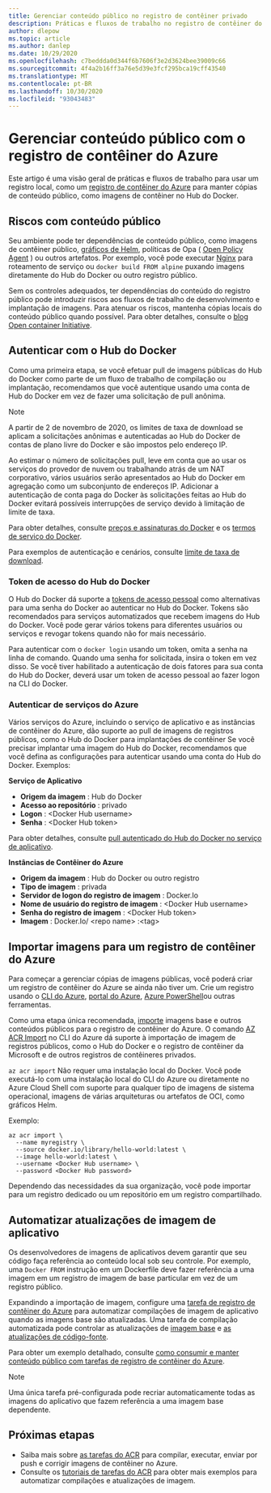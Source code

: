 ```yaml
---
title: Gerenciar conteúdo público no registro de contêiner privado
description: Práticas e fluxos de trabalho no registro de contêiner do Azure para gerenciar dependências em imagens públicas do Hub do Docker e de outros conteúdos públicos
author: dlepow
ms.topic: article
ms.author: danlep
ms.date: 10/29/2020
ms.openlocfilehash: c7beddda0d344f6b7606f3e2d3624bee39009c66
ms.sourcegitcommit: 4f4a2b16ff3a76e5d39e3fcf295bca19cff43540
ms.translationtype: MT
ms.contentlocale: pt-BR
ms.lasthandoff: 10/30/2020
ms.locfileid: "93043483"
---
```

# <a name="manage-public-content-with-azure-container-registry"></a>Gerenciar conteúdo público com o registro de contêiner do Azure

Este artigo é uma visão geral de práticas e fluxos de trabalho para usar um registro local, como um [registro de contêiner do Azure](container-registry-intro.md) para manter cópias de conteúdo público, como imagens de contêiner no Hub do Docker. 


## <a name="risks-with-public-content"></a>Riscos com conteúdo público

Seu ambiente pode ter dependências de conteúdo público, como imagens de contêiner público, [gráficos de Helm](https://helm.sh/), políticas de Opa ( [Open Policy Agent](https://www.openpolicyagent.org/) ) ou outros artefatos. Por exemplo, você pode executar [Nginx](https://hub.docker.com/_/nginx) para roteamento de serviço ou `docker build FROM alpine` puxando imagens diretamente do Hub do Docker ou outro registro público. 

Sem os controles adequados, ter dependências do conteúdo do registro público pode introduzir riscos aos fluxos de trabalho de desenvolvimento e implantação de imagens. Para atenuar os riscos, mantenha cópias locais do conteúdo público quando possível. Para obter detalhes, consulte o [blog Open container Initiative](https://opencontainers.org/posts/blog). 

## <a name="authenticate-with-docker-hub"></a>Autenticar com o Hub do Docker

Como uma primeira etapa, se você efetuar pull de imagens públicas do Hub do Docker como parte de um fluxo de trabalho de compilação ou implantação, recomendamos que você autentique usando uma conta de Hub do Docker em vez de fazer uma solicitação de pull anônima.

> [!NOTE]
> A partir de 2 de novembro de 2020, os limites de taxa de download se aplicam a solicitações anônimas e autenticadas ao Hub do Docker de contas de plano livre do Docker e são impostos pelo endereço IP. 
>
> Ao estimar o número de solicitações pull, leve em conta que ao usar os serviços do provedor de nuvem ou trabalhando atrás de um NAT corporativo, vários usuários serão apresentados ao Hub do Docker em agregação como um subconjunto de endereços IP.  Adicionar a autenticação de conta paga do Docker às solicitações feitas ao Hub do Docker evitará possíveis interrupções de serviço devido à limitação de limite de taxa.
>
> Para obter detalhes, consulte [preços e assinaturas do Docker](https://www.docker.com/pricing) e os [termos de serviço do Docker](https://www.docker.com/legal/docker-terms-service).



Para exemplos de autenticação e cenários, consulte [limite de taxa de download](https://docs.docker.com/docker-hub/download-rate-limit/).

### <a name="docker-hub-access-token"></a>Token de acesso do Hub do Docker

O Hub do Docker dá suporte a [tokens de acesso pessoal](https://docs.docker.com/docker-hub/access-tokens/) como alternativas para uma senha do Docker ao autenticar no Hub do Docker. Tokens são recomendados para serviços automatizados que recebem imagens do Hub do Docker. Você pode gerar vários tokens para diferentes usuários ou serviços e revogar tokens quando não for mais necessário.

Para autenticar com o `docker login` usando um token, omita a senha na linha de comando. Quando uma senha for solicitada, insira o token em vez disso. Se você tiver habilitado a autenticação de dois fatores para sua conta do Hub do Docker, deverá usar um token de acesso pessoal ao fazer logon na CLI do Docker.

### <a name="authenticate-from-azure-services"></a>Autenticar de serviços do Azure

Vários serviços do Azure, incluindo o serviço de aplicativo e as instâncias de contêiner do Azure, dão suporte ao pull de imagens de registros públicos, como o Hub do Docker para implantações de contêiner Se você precisar implantar uma imagem do Hub do Docker, recomendamos que você defina as configurações para autenticar usando uma conta do Hub do Docker. Exemplos:

**Serviço de Aplicativo**

* **Origem da imagem** : Hub do Docker
* **Acesso ao repositório** : privado
* **Logon** : \<Docker Hub username>
* **Senha** : \<Docker Hub token>

Para obter detalhes, consulte [pull autenticado do Hub do Docker no serviço de aplicativo](https://azure.github.io/AppService/2020/10/15/Docker-Hub-authenticated-pulls-on-App-Service.html).

**Instâncias de Contêiner do Azure**

* **Origem da imagem** : Hub do Docker ou outro registro
* **Tipo de imagem** : privada
* **Servidor de logon do registro de imagem** : Docker.Io
* **Nome de usuário do registro de imagem** : \<Docker Hub username>
* **Senha do registro de imagem** : \<Docker Hub token>
* **Imagem** : Docker.Io/ \<repo name\> :\<tag>

## <a name="import-images-to-an-azure-container-registry"></a>Importar imagens para um registro de contêiner do Azure
 
Para começar a gerenciar cópias de imagens públicas, você poderá criar um registro de contêiner do Azure se ainda não tiver um. Crie um registro usando o [CLI do Azure](container-registry-get-started-azure-cli.md), [portal do Azure](container-registry-get-started-portal.md), [Azure PowerShell](container-registry-get-started-powershell.md)ou outras ferramentas. 

Como uma etapa única recomendada, [importe](container-registry-import-images.md) imagens base e outros conteúdos públicos para o registro de contêiner do Azure. O comando [AZ ACR Import](/cli/azure/acr#az_acr_import) no CLI do Azure dá suporte à importação de imagem de registros públicos, como o Hub do Docker e o registro de contêiner da Microsoft e de outros registros de contêineres privados. 

`az acr import` Não requer uma instalação local do Docker. Você pode executá-lo com uma instalação local do CLI do Azure ou diretamente no Azure Cloud Shell com suporte para qualquer tipo de imagens de sistema operacional, imagens de várias arquiteturas ou artefatos de OCI, como gráficos Helm.

Exemplo:

```azurecli-interactive
az acr import \
  --name myregistry \
  --source docker.io/library/hello-world:latest \
  --image hello-world:latest \
  --username <Docker Hub username> \
  --password <Docker Hub password>
```

Dependendo das necessidades da sua organização, você pode importar para um registro dedicado ou um repositório em um registro compartilhado.

## <a name="automate-application-image-updates"></a>Automatizar atualizações de imagem de aplicativo

Os desenvolvedores de imagens de aplicativos devem garantir que seu código faça referência ao conteúdo local sob seu controle. Por exemplo, uma `Docker FROM` instrução em um Dockerfile deve fazer referência a uma imagem em um registro de imagem de base particular em vez de um registro público. 

Expandindo a importação de imagem, configure uma [tarefa de registro de contêiner do Azure](container-registry-tasks-overview.md) para automatizar compilações de imagem de aplicativo quando as imagens base são atualizadas. Uma tarefa de compilação automatizada pode controlar as atualizações de [imagem base](container-registry-tasks-base-images.md) e [as atualizações de código-fonte](container-registry-tasks-overview.md#trigger-task-on-source-code-update).

Para obter um exemplo detalhado, consulte [como consumir e manter conteúdo público com tarefas de registro de contêiner do Azure](https://github.com/SteveLasker/azure-docs/blob/consuming-public-content/articles/container-registry/container-registry-consuming-public-content.md). 

> [!NOTE]
> Uma única tarefa pré-configurada pode recriar automaticamente todas as imagens do aplicativo que fazem referência a uma imagem base dependente. 
 
## <a name="next-steps"></a>Próximas etapas
 
* Saiba mais sobre [as tarefas do ACR](container-registry-tasks-overview.md) para compilar, executar, enviar por push e corrigir imagens de contêiner no Azure.
* Consulte os [tutoriais de tarefas do ACR](container-registry-tutorial-quick-task.md) para obter mais exemplos para automatizar compilações e atualizações de imagem.

